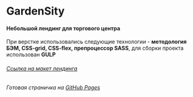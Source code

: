 # GardenSity
#### Небольшой лендинг для торгового центра
При верстке использовались следующие технологии - **методология БЭМ, CSS-grid, CSS-flex, препроцессор SASS**, для сборки проекта использован **GULP**
###### [Ccылка на макет лендинга](https://www.figma.com/file/zFp5Jgt2nu5nkTHVVuzpI4/Garden-City?node-id=0%3A1)
###### Готовая страничка на [GitHub Pages](https://selestina84.github.io/GardenSity/) 